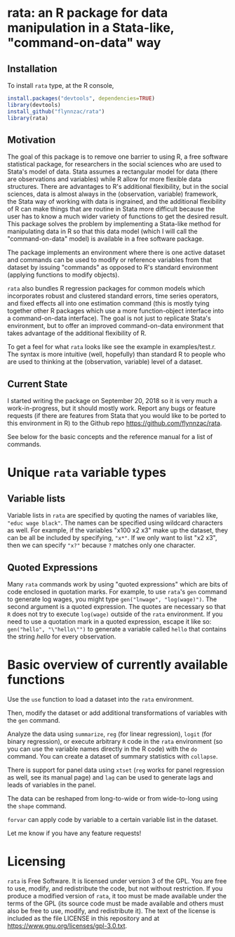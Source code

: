 # rata: an R package for data manipulation in a Stata-like, "command-on-data" way

## Installation

To install `rata` type, at the R console,
```R
install.packages("devtools", dependencies=TRUE)
library(devtools)
install_github("flynnzac/rata")
library(rata)
```

## Motivation
The goal of this package is to remove one barrier to using R, a free software statistical package, for researchers in the social sciences who are used to Stata's model of data.  Stata assumes a rectangular model for data (there are observations and variables) while R allow for more flexible data structures. There are advantages to R's additional flexibility, but in the social sciences, data is almost always in the (observation, variable) framework, the Stata way of working with data is ingrained, and the additional flexibility of R can make things that are routine in Stata more difficult because the user has to know a much wider variety of functions to get the desired result.  This package solves the problem by implementing a Stata-like method for manipulating data in R so that this data model (which I will call the "command-on-data" model) is available in a free software package. 

The package implements an environment where there is one active dataset and commands can be used to modify or reference variables from that dataset by issuing "commands" as opposed to R's standard environment (applying functions to modify objects).

`rata` also bundles R regression packages for common models which incorporates robust and clustered standard errors, time series operators, and fixed effects all into one estimation command (this is mostly tying together other R packages which use a more function-object interface into a command-on-data interface).  The goal is not just to replicate Stata's environment, but to offer an improved command-on-data environment that takes advantage of the additional flexibility of R.

To get a feel for what `rata` looks like see the example in examples/test.r. The syntax is more intuitive (well, hopefully) than standard R to people who are used to thinking at the (observation, variable) level of a dataset.

## Current State

I started writing the package on September 20, 2018 so it is very much a work-in-progress, but it should mostly work. Report any bugs or feature requests  (if there are features from Stata that you would like to be ported to this environment in R) to the Github repo https://github.com/flynnzac/rata.

See below for the basic concepts and the reference manual for a list of commands.

# Unique `rata` variable types

## Variable lists

Variable lists in `rata` are specified by quoting the names of variables like, `"educ wage black"`. The names can be specified using wildcard characters as well. For example, if the variables "x100 x2 x3" make up the dataset, they can be all be included by specifying, `"x*"`. If we only want to list "x2 x3", then we can specify `"x?"` because `?` matches only one character.

## Quoted Expressions

Many `rata` commands work by using "quoted expressions" which are bits of code enclosed in quotation marks. For example, to use `rata`'s `gen` command to generate log wages, you might type `gen("lnwage", "log(wage)")`. The second argument is a quoted expression. The quotes are necessary so that `R` does not try to execute `log(wage)` outside of the `rata` environment. If you need to use a quotation mark in a quoted expression, escape it like so: `gen("hello", "\"hello\"")` to generate a variable called `hello` that contains the string _hello_ for every observation.

# Basic overview of currently available functions

Use the `use` function to load a dataset into the `rata` environment. 

Then, modify the dataset or add additional transformations of variables with the `gen` command.

Analyze the data using `summarize`, `reg` (for linear regression), `logit` (for binary regression), or execute arbitrary `R` code in the `rata` environment (so you can use the variable names directly in the R code) with the `do` command.  You can create a dataset of summary statistics with `collapse`.

There is support for panel data using `xtset` (`reg` works for panel regression as well, see its manual page) and `lag` can be used to generate lags and leads of variables in the panel.

The data can be reshaped from long-to-wide or from wide-to-long using the `shape` command.

`forvar` can apply code by variable to a certain variable list in the dataset.

Let me know if you have any feature requests!


# Licensing

`rata` is Free Software. It is licensed under version 3 of the GPL. You are free to use, modify, and redistribute the code, but not without restriction. If you produce a modified version of `rata`, it too must be made available under the terms of the GPL (its source code must be made available and others must also be free to use, modify, and redistribute it). The text of the license is included as the file LICENSE in this repository and at https://www.gnu.org/licenses/gpl-3.0.txt.

